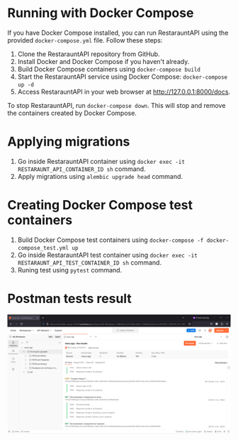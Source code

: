 # Running with Docker Compose

If you have Docker Compose installed, you can run RestarauntAPI using the provided `docker-compose.yml` file. Follow these steps:

1. Clone the RestarauntAPI repository from GitHub.
2. Install Docker and Docker Compose if you haven't already.
3. Build Docker Compose containers using `docker-compose build`
4. Start the RestarauntAPI service using Docker Compose: `docker-compose up -d`
5. Access RestarauntAPI in your web browser at http://127.0.0.1:8000/docs.

To stop RestarauntAPI, run `docker-compose down`. This will stop and remove the containers created by Docker Compose.

# Applying migrations
1. Go inside RestarauntAPI container using
`docker exec -it RESTARAUNT_API_CONTAINER_ID sh` command.
2. Apply migrations using `alembic upgrade head` command.

# Creating Docker Compose test containers
1. Build Docker Compose test containers using `docker-compose -f docker-compose_test.yml up`
2. Go inside RestarauntAPI test container using
`docker exec -it RESTARAUNT_API_TEST_CONTAINER_ID sh` command.
3. Runing test using `pytest` command.

# Postman tests result

![Alt text](images/postman_tests_result.png)
